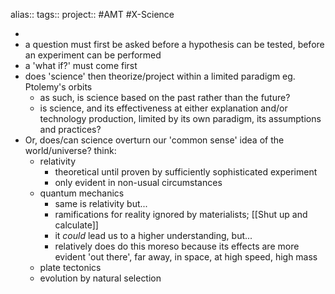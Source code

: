 alias::
tags::
project:: #AMT #X-Science

-
- a question must first be asked before a hypothesis can be tested, before an experiment can be performed
- a 'what if?' must come first
- does 'science' then theorize/project within a limited paradigm eg. Ptolemy's orbits
	- as such, is science based on the past rather than the future?
	- is science, and its effectiveness at either explanation and/or technology production, limited by its own paradigm, its assumptions and practices?
- Or, does/can science overturn our 'common sense' idea of the world/universe? think:
	- relativity
		- theoretical until proven by sufficiently sophisticated experiment
		- only evident in non-usual circumstances
	- quantum mechanics
		- same is relativity but...
		- ramifications for reality ignored by materialists; [[Shut up and calculate]]
		- it _could_ lead us to a higher understanding, but...
		- relatively does do this moreso because its effects are more evident 'out there', far away, in space, at high speed, high mass
	- plate tectonics
	- evolution by natural selection